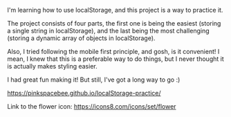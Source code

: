 I'm learning how to use localStorage, and this project is a way to practice it. 

The project consists of four parts, the first one is being the easiest (storing a single string in localStorage), and the last being the most challenging (storing a dynamic array of objects in localStorage).

Also, I tried following the mobile first principle, and gosh, is it convenient! I mean, I knew that this is a preferable way to do things, but I never thought it is actually makes styling easier.

I had great fun making it! But still, I've got a long way to go :) 

https://pinkspacebee.github.io/localStorage-practice/

Link to the flower icon:
https://icons8.com/icons/set/flower


